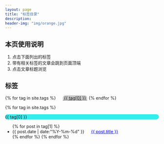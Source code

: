 ```yaml
---
layout: page
title: "标签目录"
description: 
header-img: "img/orange.jpg"  
---
```


## 本页使用说明

1. 点击下面列出的标签
2. 带有相关标签的文章会跳到页面顶端
3. 点击文章标题浏览

## 标签

<!--列出所有文章的标签-->
<div id='tag_cloud'>
{% for tag in site.tags %}
&emsp;<a href="#{{ tag[0] }}" title="{{ tag[0] }}"  target="_self"   style=" background-color:rgb(200, 199, 199);   -webkit-border-radius: 9px; -moz-border-radius: 9px; border-radius: 9px;  margin:5px" >
{{ tag[0] }}
</a>
{% endfor %}
</div>

{% for tag in site.tags %}
  <br/>
<p class="listing-seperator" id="{{ tag[0] }}" style=" background-color:rgb(55, 236, 236);   -webkit-border-radius: 9px; -moz-border-radius: 9px; border-radius: 9px;" >{{ tag[0] }}</p>
<ul class="listing">
{% for post in tag[1] %}
  <li class="listing-item">
  <time datetime="{{ post.date | date:"%Y-%m-%d" }}">{{ post.date | date:"%Y-%m-%d" }}</time>
&emsp;
  <a href="{{ post.url }}" title="{{ post.title }}" style="color:blue">{{ post.title }}</a>
  </li>
{% endfor %}
{% endfor %}
</ul>
